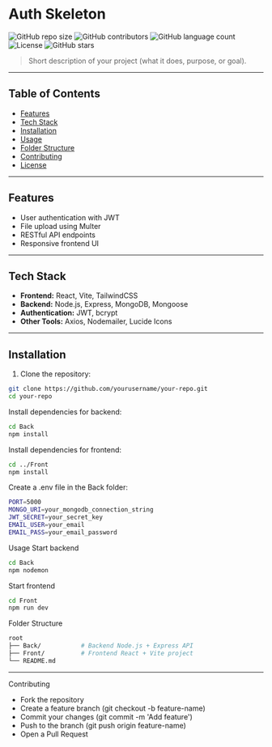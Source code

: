 # Auth Skeleton

![GitHub repo size](https://img.shields.io/github/repo-size/yourusername/your-repo)
![GitHub contributors](https://img.shields.io/github/contributors/yourusername/your-repo)
![GitHub language count](https://img.shields.io/github/languages/count/yourusername/your-repo)
![License](https://img.shields.io/github/license/yourusername/your-repo)
![GitHub stars](https://img.shields.io/github/stars/yourusername/your-repo?style=social)

> Short description of your project (what it does, purpose, or goal).

---

## Table of Contents
- [Features](#features)
- [Tech Stack](#tech-stack)
- [Installation](#installation)
- [Usage](#usage)
- [Folder Structure](#folder-structure)
- [Contributing](#contributing)
- [License](#license)

---

## Features
- User authentication with JWT
- File upload using Multer
- RESTful API endpoints
- Responsive frontend UI

---

## Tech Stack
- **Frontend:** React, Vite, TailwindCSS  
- **Backend:** Node.js, Express, MongoDB, Mongoose  
- **Authentication:** JWT, bcrypt  
- **Other Tools:** Axios, Nodemailer, Lucide Icons

---

## Installation

1. Clone the repository:

```bash
git clone https://github.com/yourusername/your-repo.git
cd your-repo
```
Install dependencies for backend:
```bash
cd Back
npm install
```
Install dependencies for frontend:
```bash
cd ../Front
npm install
```
Create a .env file in the Back folder:
```bash
PORT=5000
MONGO_URI=your_mongodb_connection_string
JWT_SECRET=your_secret_key
EMAIL_USER=your_email
EMAIL_PASS=your_email_password
```
Usage
Start backend
```bash
cd Back
npm nodemon
```
Start frontend
```bash
cd Front
npm run dev
```
Folder Structure
```bash
root
├── Back/           # Backend Node.js + Express API
├── Front/          # Frontend React + Vite project
└── README.md
```
---

Contributing
- Fork the repository
- Create a feature branch (git checkout -b feature-name)
- Commit your changes (git commit -m 'Add feature')
- Push to the branch (git push origin feature-name)
- Open a Pull Request
